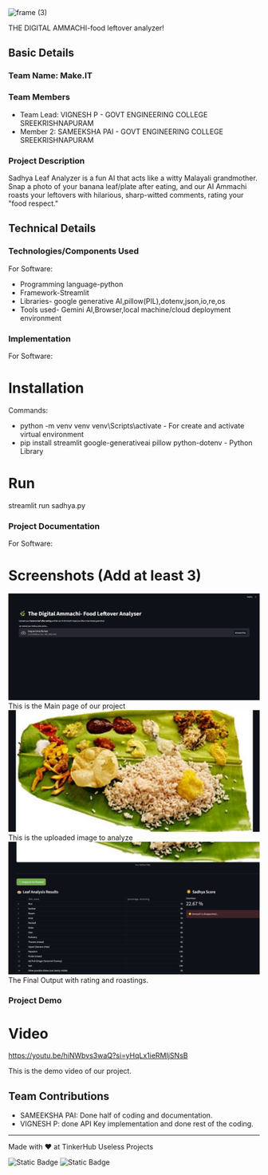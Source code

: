 <img width="3188" height="1202" alt="frame (3)" src="https://github.com/user-attachments/assets/517ad8e9-ad22-457d-9538-a9e62d137cd7" />


THE DIGITAL AMMACHI-food leftover analyzer!


## Basic Details
### Team Name: Make.IT


### Team Members
- Team Lead: VIGNESH P - GOVT ENGINEERING COLLEGE SREEKRISHNAPURAM
- Member 2: SAMEEKSHA PAI -  GOVT ENGINEERING COLLEGE SREEKRISHNAPURAM


### Project Description
Sadhya Leaf Analyzer is a fun AI that acts like a witty Malayali grandmother. Snap a photo of your banana leaf/plate after eating, and our AI Ammachi roasts your leftovers with hilarious, sharp-witted comments, rating your "food respect."

## Technical Details
### Technologies/Components Used
For Software:
- Programming language-python
- Framework-Streamlit
- Libraries- google generative AI,pillow(PIL),dotenv,json,io,re,os
- Tools used- Gemini AI,Browser,local machine/cloud deployment environment


### Implementation
For Software:
# Installation
 Commands:
   -  python -m venv venv 
    venv\Scripts\activate         - For create and activate virtual environment
  - pip install streamlit google-generativeai pillow python-dotenv  -  Python Library
    

# Run
streamlit run sadhya.py

### Project Documentation
For Software:

# Screenshots (Add at least 3)
<img title="PICTURE 1" alt="IMAGE" src="https://github.com/vigneshhhp/useless_project_temp/blob/main/image1.jpeg">
          This is the Main page of our project 

          
<img title="PICTURE 2" alt="IMAGE" src="https://github.com/vigneshhhp/useless_project_temp/blob/main/image3.jpeg">
          This is the uploaded image to analyze

          
<img title="PICTURE 3" alt="IMAGE" src="https://github.com/vigneshhhp/useless_project_temp/blob/main/image2.jpeg">
          The Final Output with rating and roastings.

          


### Project Demo
# Video
https://youtu.be/hiNWbvs3waQ?si=yHqLx1ieRMIjSNsB

This is the demo video of our project.


## Team Contributions
- SAMEEKSHA PAI: Done half of coding and documentation.
- VIGNESH P: done API Key implementation and done rest of the coding.


---
Made with ❤️ at TinkerHub Useless Projects 

![Static Badge](https://img.shields.io/badge/TinkerHub-24?color=%23000000&link=https%3A%2F%2Fwww.tinkerhub.org%2F)
![Static Badge](https://img.shields.io/badge/UselessProjects--25-25?link=https%3A%2F%2Fwww.tinkerhub.org%2Fevents%2FQ2Q1TQKX6Q%2FUseless%2520Projects)



